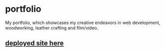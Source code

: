 # portfolio
My portfolio, which showcases my creative endeavors in web development, woodworking, leather crafting and film/video.

## [deployed site here](https://daretobe.xyz/)
